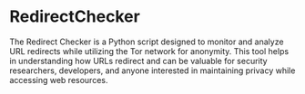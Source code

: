# RedirectChecker
The Redirect Checker is a Python script designed to monitor and analyze URL redirects while utilizing the Tor network for anonymity. This tool helps in understanding how URLs redirect and can be valuable for security researchers, developers, and anyone interested in maintaining privacy while accessing web resources.
